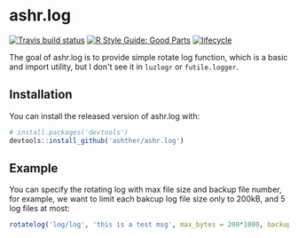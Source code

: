 # ashr.log
[![Travis build status](https://travis-ci.org/ashther/ashr.log.svg?branch=master)](https://travis-ci.org/ashther/ashr.log)
[![R Style Guide: Good Parts](https://img.shields.io/badge/code%20style-goodparts-blue.svg)](http://adv-r.had.co.nz/Style.html)
[![lifecycle](https://img.shields.io/badge/lifecycle-experimental-orange.svg)](https://www.tidyverse.org/lifecycle/#experimental)

The goal of ashr.log is to provide simple rotate log function, which is a basic and 
import utility, but I don't see it in `luzlogr` or `futile.logger`.

## Installation

You can install the released version of ashr.log with:

``` r
# install.packages('devtools')
devtools::install_github('ashther/ashr.log')
```

## Example
You can specify the rotating log with max file size and backup file number, for 
example, we want to limit each bakcup log file size only to 200kB, and 5 log files
at most:
```r
rotatelog('log/log', 'this is a test msg', max_bytes = 200*1000, backup_n = 5)
```
